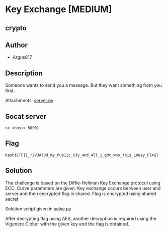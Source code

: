 # Key Exchange [MEDIUM]

## crypto

## Author

- Argus817

## Description

Someone wants to send you a message. But they want something from you first.

Attachments: [server.py](attachments/server.py)

## Socat server

`nc <host> 50001` 

## Flag

`KashiCTF{I_r3V3Al3d_my_Pub1Ic_K3y_4nd_4ll_1_g0t_w4s_th1s_L0usy_Fl4G}`

## Solution

The challenge is based on the Diffie-Hellman Key Exchange protocol using ECC. Curve parameters are given. Key exchange occurs between user and server and then encrypted flag is shared. Flag is encrypted using shared secret

Solution script given in [solve.py](solve/solve.py)

After decrypting flag using AES, another decryption is required using the Vigenere Cipher with the given key and the flag is obtained.
